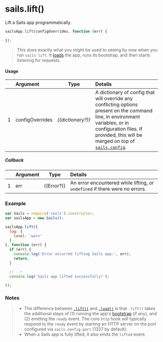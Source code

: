 # sails.lift()

Lift a Sails app programmatically.

```javascript
sailsApp.lift(configOverrides, function (err) {
  
});
```

> This does exactly what you might be used to seeing by now when you run `sails lift`.
> It [loads](http://preview.sailsjs.org/documentation/reference/application/sails-load) the app, runs its bootstrap, and then starts listening for requests.

#### Usage

|   |     Argument        | Type                                         | Details                            |
|---|:--------------------|----------------------------------------------|:-----------------------------------|
| 1 | configOverrides     | _((dictionary?))_                            | A dictionary of config that will override any conflicting options present on the command line, in environment variables, or in configuration files.  If provided, this will be merged on top of [`sails.config`](http://sailsjs.org/documentation/reference/configuration).

##### Callback

|   |     Argument        | Type                | Details |
|---|:--------------------|---------------------|:---------------------------------------------------------------------------------|
| 1 |    err              | ((Error?))          | An error encountered while lifting, or `undefined` if there were no errors.




### Example

```javascript
var Sails = require('sails').constructor;
var sailsApp = new Sails();

sailsApp.lift({
  log: {
    level: 'warn'
  }
}, function (err) {
  if (err) {
    console.log('Error occurred lifting Sails app:', err);
    return;
  }

  // --•
  console.log('Sails app lifted successfully!');
 
));
```


### Notes
> - The difference between [`.lift()`](http://sailsjs.org/documentation/reference/application/sails-lift) and [`.load()`](http://sailsjs.org/documentation/reference/application/sails-load) is that `.lift()` takes the additional steps of (1) running the app's [bootstrap](http://sailsjs.org/documentation/reference/configuration/sails-config-bootstrap) (if any), and (2) emitting the `ready` event.  The core `http` hook will typically respond to the `ready` event by starting an HTTP server on the port configured via `sails.config.port` (1337 by default).
> - When a Sails app is fully lifted, it also emits the `lifted` event.


<docmeta name="displayName" value="sails.lift()">
<docmeta name="pageType" value="method">
